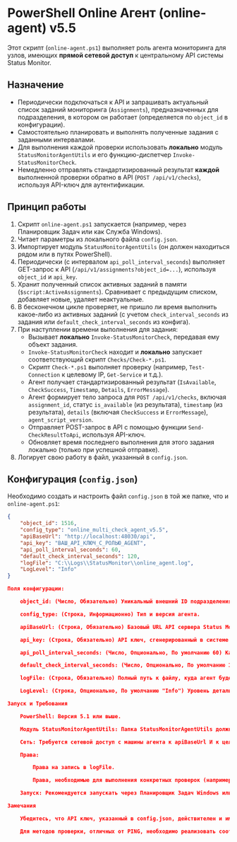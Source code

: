 # PowerShell Online Агент (online-agent) v5.5

Этот скрипт (`online-agent.ps1`) выполняет роль агента мониторинга для узлов, имеющих **прямой сетевой доступ** к центральному API системы Status Monitor.

## Назначение

*   Периодически подключаться к API и запрашивать актуальный список заданий мониторинга (`Assignments`), предназначенных для подразделения, в котором он работает (определяется по `object_id` в конфигурации).
*   Самостоятельно планировать и выполнять полученные задания с заданными интервалами.
*   Для выполнения каждой проверки использовать **локально** модуль `StatusMonitorAgentUtils` и его функцию-диспетчер `Invoke-StatusMonitorCheck`.
*   Немедленно отправлять стандартизированный результат **каждой** выполненной проверки обратно в API (`POST /api/v1/checks`), используя API-ключ для аутентификации.

## Принцип работы

1.  Скрипт `online-agent.ps1` запускается (например, через Планировщик Задач или как Служба Windows).
2.  Читает параметры из локального файла `config.json`.
3.  Импортирует модуль `StatusMonitorAgentUtils` (он должен находиться рядом или в путях PowerShell).
4.  Периодически (с интервалом `api_poll_interval_seconds`) выполняет GET-запрос к API (`/api/v1/assignments?object_id=...`), используя `object_id` и `api_key`.
5.  Хранит полученный список активных заданий в памяти (`$script:ActiveAssignments`). Сравнивает с предыдущим списком, добавляет новые, удаляет неактуальные.
6.  В бесконечном цикле проверяет, не пришло ли время выполнить какое-либо из активных заданий (с учетом `check_interval_seconds` из задания или `default_check_interval_seconds` из конфига).
7.  При наступлении времени выполнения для задания:
    *   Вызывает **локально** `Invoke-StatusMonitorCheck`, передавая ему объект задания.
    *   `Invoke-StatusMonitorCheck` находит и **локально** запускает соответствующий скрипт `Checks/Check-*.ps1`.
    *   Скрипт `Check-*.ps1` выполняет проверку (например, `Test-Connection` к целевому IP, `Get-Service` и т.д.).
    *   Агент получает стандартизированный результат (`IsAvailable`, `CheckSuccess`, `Timestamp`, `Details`, `ErrorMessage`).
    *   Агент формирует тело запроса для `POST /api/v1/checks`, включая `assignment_id`, статус `is_available` (из результата), `timestamp` (из результата), `details` (включая `CheckSuccess` и `ErrorMessage`), `agent_script_version`.
    *   Отправляет POST-запрос в API с помощью функции `Send-CheckResultToApi`, используя API-ключ.
    *   Обновляет время последнего выполнения для этого задания локально (только при успешной отправке).
8.  Логирует свою работу в файл, указанный в `config.json`.

## Конфигурация (`config.json`)

Необходимо создать и настроить файл `config.json` в той же папке, что и `online-agent.ps1`:

```json
{
    "object_id": 1516,
    "config_type": "online_multi_check_agent_v5.5",
    "apiBaseUrl": "http://localhost:48030/api",
    "api_key": "ВАШ_API_КЛЮЧ_С_РОЛЬЮ_AGENT",
    "api_poll_interval_seconds": 60,
    "default_check_interval_seconds": 120,
    "logFile": "C:\\Logs\\StatusMonitor\\online_agent.log",
    "LogLevel": "Info"
}

Поля конфигурации:

    object_id: (Число, Обязательно) Уникальный внешний ID подразделения (subdivisions.object_id) из центральной БД. Агент будет получать задания только для узлов этого подразделения.

    config_type: (Строка, Информационно) Тип и версия агента.

    apiBaseUrl: (Строка, Обязательно) Базовый URL API сервера Status Monitor (например, http://status.example.com/api). Без /v1/ в конце.

    api_key: (Строка, Обязательно) API ключ, сгенерированный в системе Status Monitor с ролью agent. Используется для аутентификации при запросах к API.

    api_poll_interval_seconds: (Число, Опционально, По умолчанию 60) Как часто (в секундах) агент будет опрашивать API для обновления списка своих заданий.

    default_check_interval_seconds: (Число, Опционально, По умолчанию 120) Интервал выполнения проверки (в секундах), который будет использоваться, если интервал не указан в самом задании, полученном от API.

    logFile: (Строка, Обязательно) Полный путь к файлу, куда агент будет писать логи. Папка должна существовать и быть доступна для записи.

    LogLevel: (Строка, Опционально, По умолчанию "Info") Уровень детализации логов (Debug, Verbose, Info, Warn, Error).

Запуск и Требования

    PowerShell: Версия 5.1 или выше.

    Модуль StatusMonitorAgentUtils: Папка StatusMonitorAgentUtils должна находиться рядом с папкой online-agent (т.е. ..\StatusMonitorAgentUtils) или в одном из путей, перечисленных в $env:PSModulePath.

    Сеть: Требуется сетевой доступ с машины агента к apiBaseUrl И к целевым узлам, которые он будет проверять (например, для PING, Get-Service).

    Права:

        Права на запись в logFile.

        Права, необходимые для выполнения конкретных проверок (например, для Get-Service на удаленной машине могут потребоваться права администратора и настроенный WinRM).

    Запуск: Рекомендуется запускать через Планировщик Задач Windows или как Службу Windows для обеспечения непрерывной работы и автоматического перезапуска.

Замечания

    Убедитесь, что API ключ, указанный в config.json, действителен и имеет роль agent.

    Для методов проверки, отличных от PING, необходимо реализовать соответствующую логику в скриптах Checks/Check-*.ps1 модуля StatusMonitorAgentUtils.